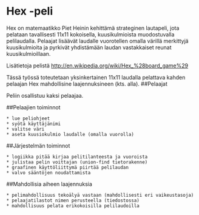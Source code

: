# Hex -peli

Hex on matemaatikko Piet Heinin kehittämä strateginen lautapeli, jota pelataan tavallisesti 11x11 kokoisella, kuusikulmioista muodostuvalla pelilaudalla. Pelaajat lisäävät laudalle vuorotellen omalla värillä merkittyjä  kuusikulmioita ja pyrkivät yhdistämään laudan vastakkaiset reunat kuusikulmioillaan. 

Lisätietoja pelistä http://en.wikipedia.org/wiki/Hex_%28board_game%29

Tässä työssä toteutetaan yksinkertainen 11x11 laudalla pelattava kahden pelaajan Hex mahdollisine laajennuksineen (kts. alla).
##Pelaajat

Peliin osallistuu kaksi pelaajaa.

##Pelaajien toiminnot

	* lue peliohjeet
	* syötä käyttäjänimi
	* valitse väri
	* aseta kuusiokulmio laudalle (omalla vuorolla)

##Järjestelmän toiminnot

	* logiikka pitää kirjaa pelitilanteesta ja vuoroista
	* julistaa pelin voittajan (union-find tietorakenne)
	* graafinen käyttöliittymä piirtää pelilaudan
	* valvo sääntöjen noudattamista

##Mahdollisia aiheen laajennuksia

	* pelimahdollisuus tekoälyä vastaan (mahdollisesti eri vaikeustasoja)
	* pelaajatilastot nimen perusteella (tiedostossa)
	* mahdollisuus pelata erikokoisilla pelilaudoilla


